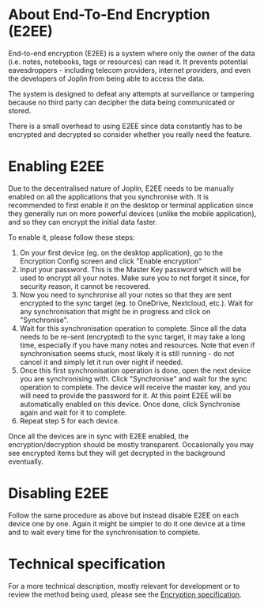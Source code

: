 # About End-To-End Encryption (E2EE)

End-to-end encryption (E2EE) is a system where only the owner of the data (i.e. notes, notebooks, tags or resources) can read it. It prevents potential eavesdroppers - including telecom providers, internet providers, and even the developers of Joplin from being able to access the data.

The system is designed to defeat any attempts at surveillance or tampering because no third party can decipher the data being communicated or stored.

There is a small overhead to using E2EE since data constantly has to be encrypted and decrypted so consider whether you really need the feature.

# Enabling E2EE

Due to the decentralised nature of Joplin, E2EE needs to be manually enabled on all the applications that you synchronise with. It is recommended to first enable it on the desktop or terminal application since they generally run on more powerful devices (unlike the mobile application), and so they can encrypt the initial data faster.

To enable it, please follow these steps:

1. On your first device (eg. on the desktop application), go to the Encryption Config screen and click "Enable encryption"
2. Input your password. This is the Master Key password which will be used to encrypt all your notes. Make sure you to not forget it since, for security reason, it cannot be recovered.
3. Now you need to synchronise all your notes so that they are sent encrypted to the sync target (eg. to OneDrive, Nextcloud, etc.). Wait for any synchronisation that might be in progress and click on "Synchronise".
4. Wait for this synchronisation operation to complete. Since all the data needs to be re-sent (encrypted) to the sync target, it may take a long time, especially if you have many notes and resources. Note that even if synchronisation seems stuck, most likely it is still running - do not cancel it and simply let it run over night if needed.
5. Once this first synchronisation operation is done, open the next device you are synchronising with. Click "Synchronise" and wait for the sync operation to complete. The device will receive the master key, and you will need to provide the password for it. At this point E2EE will be automatically enabled on this device. Once done, click Synchronise again and wait for it to complete.
6. Repeat step 5 for each device.

Once all the devices are in sync with E2EE enabled, the encryption/decryption should be mostly transparent. Occasionally you may see encrypted items but they will get decrypted in the background eventually.

# Disabling E2EE

Follow the same procedure as above but instead disable E2EE on each device one by one. Again it might be simpler to do it one device at a time and to wait every time for the synchronisation to complete.

# Technical specification

For a more technical description, mostly relevant for development or to review the method being used, please see the [Encryption specification](http://joplin.cozic.net/help/spec).